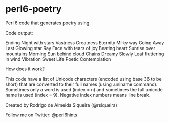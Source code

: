 # perl6-poetry

Perl 6 code that generates poetry using.

Code output:

 Ending Night with stars
 Vastness Greatness Eternity
 Milky way Going Away
 Last Glowing star Ray
 Face with tears of joy
 Beating heart Sunrise over mountains
 Morning Sun behind cloud Chains
 Dreamy Slowly Leaf fluttering in wind Vibration
 Sweet Life Poetic Contemplation


How does it work?

This code have a list of Unicode characters (encoded using base 36 to be short) that
are converted to their full names (using .uniname command).
Sometimes only a word is used (index = n) and sometimes the full unicode name is used (index = 9).
Negative index numbers means line break.

Created by Rodrigo de Almeida Siqueira (@rsiqueira)

Follow me on Twitter: @perl6hints
